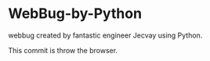 WebBug-by-Python
================

webbug created by fantastic engineer Jecvay using Python.

This commit is throw the browser.
